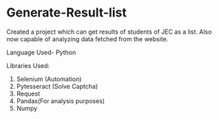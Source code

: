 # Generate-Result-list
Created a project which can get results of students of JEC as a list. Also now capable of analyzing data fetched from the website.

Language Used- Python

Libraries Used:
1) Selenium (Automation)
2) Pytesseract (Solve Captcha)
3) Request
4) Pandas(For analysis purposes)
5) Numpy 
